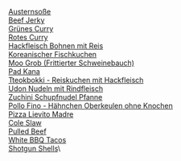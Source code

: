 [Austernsoße](https://radiatortwo.github.io/rezepte/Austernsosse) \
[Beef Jerky](https://radiatortwo.github.io/rezepte/BeefJerky) \
[Grünes Curry](https://radiatortwo.github.io/rezepte/GruenesCurry) \
[Rotes Curry](https://radiatortwo.github.io/rezepte/RotesCurry) \
[Hackfleisch Bohnen mit Reis](https://radiatortwo.github.io/rezepte/HackfleischBohnen) \
[Koreanischer Fischkuchen](https://radiatortwo.github.io/rezepte/KoreanFishCake) \
[Moo Grob (Frittierter Schweinebauch)](https://radiatortwo.github.io/rezepte/MooGrob_FrittierterSchweinebauch) \
[Pad Kana](https://radiatortwo.github.io/rezepte/PadKana) \
[Tteokbokki - Reiskuchen mit Hackfleisch](https://radiatortwo.github.io/rezepte/Tteokbokki_Reiskuchen) \
[Udon Nudeln mit Rindfleisch](https://radiatortwo.github.io/rezepte/UdonNudeln) \
[Zuchini Schupfnudel Pfanne](https://radiatortwo.github.io/rezepte/ZucchiniSchupfnudelPfanne)\
[Pollo Fino - Hähnchen Oberkeulen ohne Knochen](https://radiatortwo.github.io/rezepte/PolloFino)\
[Pizza Lievito Madre](https://radiatortwo.github.io/rezepte/PizzaLievitoMadre)\
[Cole Slaw](https://radiatortwo.github.io/rezepte/ColeSlaw)\
[Pulled Beef](https://radiatortwo.github.io/rezepte/PulledBeef)\
[White BBQ Tacos](https://radiatortwo.github.io/rezepte/WhiteBBQTacos)\
[Shotgun Shells](https://radiatortwo.github.io/rezepte/ShotgunShells)\
